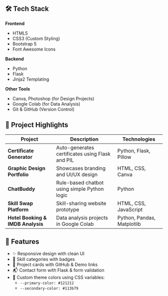 ## 🛠️ Tech Stack

**Frontend**
- HTML5
- CSS3 (Custom Styling)
- Bootstrap 5
- Font Awesome Icons

**Backend**
- Python
- Flask
- Jinja2 Templating

**Other Tools**
- Canva, Photoshop (for Design Projects)
- Google Colab (for Data Analysis)
- Git & GitHub (Version Control)


## 💼 Project Highlights

| Project                           | Description                                     | Technologies               |
|-----------------------------------|-------------------------------------------------|----------------------------|
| **Certificate Generator**         | Auto-generates certificates using Flask and PIL | Python, Flask, Pillow      |
| **Graphic Design Portfolio**      | Showcases branding and UI/UX design             | HTML, CSS, Canva           |
| **ChatBuddy**                     | Rule-based chatbot using simple Python logic    | Python                     |
| **Skill Swap Platform**           | Skill-sharing website prototype                 | HTML, CSS, JavaScript      |
| **Hotel Booking & IMDB Analysis** | Data analysis projects in Google Colab          | Python, Pandas, Matplotlib |


## 📁 Features

- ✨ Responsive design with clean UI
- 🧠 Skill categories with badges
- 📂 Project cards with GitHub & Demo links
- 📬 Contact form with Flask & form validation
- 🎨 Custom theme colors using CSS variables:
  - `--primary-color: #121212`
  - `--secondary-color: #113b79`

